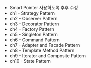 * Smart Pointer 사용하도록 추후 수정
* ch1 - Strategy Pattern
* ch2 - Observer Pattern
* ch3 - Decorator Pattern
* ch4 - Factory Pattern
* ch5 - Singleton Pattern
* ch6 - Command Pattern
* ch7 - Adapter and Facade Pattern
* ch8 - Template Method Pattern
* ch9 - Iterator and Composite Pattern
* ch10 - State Pattern